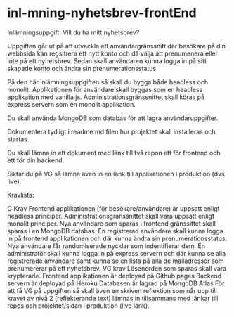 # inl-mning-nyhetsbrev-frontEnd
Inlämningsuppgift: Vill du ha mitt nyhetsbrev?

Uppgiften går ut på att utveckla ett användargränssnitt där besökare på din webbsida kan regsitrera ett nytt konto och då välja att prenumenera eller inte på ett nyhetsbrev. 
Sedan skall användaren kunna logga in på sitt skapade konto och ändra sin prenumerationsstatus.

På den här inlämningsuppgiften så skall du bygga både headless och monolit.
Applikationen för användare skall byggas som en headless applikation med vanilla js.
Administrationsgränssnittet skall köras på express servern som en monolit applikation.

Du skall använda MongoDB som databas för att lagra användaruppgifter.

Dokumentera tydligt i readme.md filen hur projektet skall installeras och startas.

Du skall lämna in ett dokument med länk till två repon ett för frontend och ett för din backend.

Siktar du på VG så lämna även in en länk till applikationen i produktion (dvs live).

 

Kravlista:

G Krav
Frontend applikationen (för besökare/användare) är uppsatt enligt headless principer.
Administrationsgränssnittet skall vara uppsatt enligt monolit principer.
Nya användare som sparas i frontend gränssittet skall sparas i en MongoDB databas.
En registrerad användare skall kunna logga in på frontend applikationen och där kunna ändra sin prenumerationsstatus.
Nya användare får randomiserade nycklar som indentifierar dem.
En administratör skall kunna logga in på express servern och där kunna se alla registrerade användare samt kunna se en lista på alla de mailadresser som prenumererar på ett nyhetsbrev.
VG krav
Lösenorden som sparas skall vara krypterade.
Frontend applikationen är deployad på Github pages
Backend servern är deployad på Heroku
Databasen är lagrad på MongoDB Atlas
För att få VG på uppgiften så skall även en skriven reflektion som når upp till kravet av nivå 2 (reflekterande text) lämnas in tillsammans med länkar till repos och projektet/sidan i produktion (live länk).
